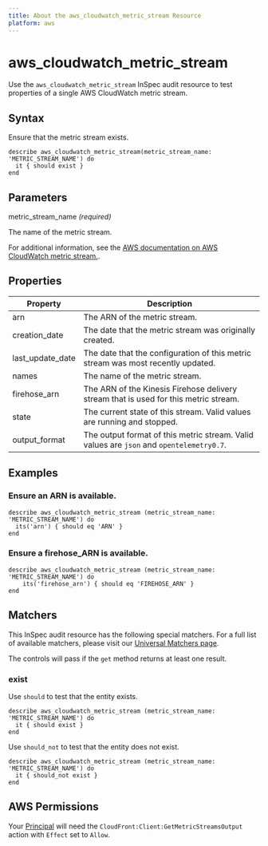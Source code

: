 ```yaml
---
title: About the aws_cloudwatch_metric_stream Resource
platform: aws
---
```


# aws_cloudwatch_metric_stream

Use the `aws_cloudwatch_metric_stream` InSpec audit resource to test properties of a single AWS CloudWatch metric stream.

## Syntax

Ensure that the metric stream exists.

    describe aws_cloudwatch_metric_stream(metric_stream_name: 'METRIC_STREAM_NAME') do
      it { should exist }
    end

## Parameters

metric_stream_name _(required)_

The name of the metric stream.

For additional information, see the [AWS documentation on AWS CloudWatch metric stream.](https://docs.aws.amazon.com/AWSCloudFormation/latest/UserGuide/aws-resource-cloudwatch-metricstream.html).

## Properties

| Property | Description |
| --- | --- |
| arn | The ARN of the metric stream. |
| creation_date | The date that the metric stream was originally created. |
| last_update_date | The date that the configuration of this metric stream was most recently updated. |
| names | The name of the metric stream.|
| firehose_arn | The ARN of the Kinesis Firehose delivery stream that is used for this metric stream. |
| state | The current state of this stream. Valid values are running and stopped. |
| output_format | The output format of this metric stream. Valid values are `json` and `opentelemetry0.7`. |

## Examples

### Ensure an ARN is available.

    describe aws_cloudwatch_metric_stream (metric_stream_name: 'METRIC_STREAM_NAME') do
      its('arn') { should eq 'ARN' }
    end

### Ensure a firehose_ARN is available.

    describe aws_cloudwatch_metric_stream (metric_stream_name: 'METRIC_STREAM_NAME') do
        its('firehose_arn') { should eq 'FIREHOSE_ARN' }
    end

## Matchers

This InSpec audit resource has the following special matchers. For a full list of available matchers, please visit our [Universal Matchers page](https://www.inspec.io/docs/reference/matchers/).

The controls will pass if the `get` method returns at least one result.

### exist

Use `should` to test that the entity exists.

    describe aws_cloudwatch_metric_stream (metric_stream_name: 'METRIC_STREAM_NAME') do
      it { should exist }
    end

Use `should_not` to test that the entity does not exist.

    describe aws_cloudwatch_metric_stream (metric_stream_name: 'METRIC_STREAM_NAME') do
      it { should_not exist }
    end

## AWS Permissions

Your [Principal](https://docs.aws.amazon.com/IAM/latest/UserGuide/intro-structure.html#intro-structure-principal) will need the `CloudFront:Client:GetMetricStreamsOutput` action with `Effect` set to `Allow`.
